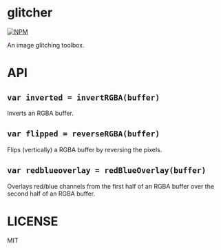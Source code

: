 glitcher
=====

[![NPM](https://nodei.co/npm/glitcher.png)](https://nodei.co/npm/glitcher/)

An image glitching toolbox.

API
===

`var inverted = invertRGBA(buffer)`
---

Inverts an RGBA buffer.

`var flipped = reverseRGBA(buffer)`
---

Flips (vertically) a RGBA buffer by reversing the pixels.

`var redblueoverlay = redBlueOverlay(buffer)`
---

Overlays red/blue channels from the first half of an RGBA buffer over the second half of an RGBA buffer.

LICENSE
=======

MIT
